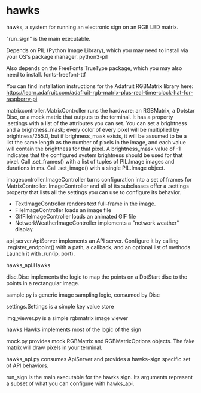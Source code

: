 # hawks

hawks, a system for running an electronic sign on an RGB LED matrix.

"run_sign" is the main executable.

Depends on PIL (Python Image Library), which you may need to install via your OS's package manager.  python3-pil 

Also depends on the FreeFonts TrueType package, which you may also need to install.  fonts-freefont-ttf 

You can find installation instructions for the Adafruit RGBMatrix library here:  https://learn.adafruit.com/adafruit-rgb-matrix-plus-real-time-clock-hat-for-raspberry-pi

matrixcontroller.MatrixController runs the hardware: an RGBMatrix, a Dotstar Disc, or a mock matrix that outputs to the terminal. It has a property .settings with a list of the attributes you can set. You can set a brightness and a brightness_mask; every color of every pixel will be multiplied by brightness/255.0, but if brighness_mask exists, it will be assumed to be a list the same length as the number of pixels in the image, and each value will contain the brightness for that pixel. A brightness_mask value of -1 indicates that the configured system brightness should be used for that pixel. Call .set_frames() with a list of tuples of PIL.Image images and durations in ms. Call .set_image() with a single PIL.Image object.

imagecontroller.ImageController turns configuration into a set of frames for MatrixController. ImageController and all of its subclasses offer a .settings property that lists all the settings you can use to configure its behavior.
   * TextImageController renders text full-frame in the image.
   * FileImageController loads an image file
   * GifFileImageController loads an animated GIF file
   * NetworkWeatherImageController implements a "network weather" display.

api_server.ApiServer implements an API server. Configure it by calling .register_endpoint() with a path, a callback, and an optional list of methods. Launch it with .run(ip, port).

hawks_api.Hawks

disc.Disc implements the logic to map the points on a DotStart disc to the points in a rectangular image.

sample.py is generic image sampling logic, consumed by Disc

settings.Settings is a simple key value store

img_viewer.py is a simple rgbmatrix image viewer

hawks.Hawks implements most of the logic of the sign

mock.py provides mock RGBMatrix and RGBMatrixOptions objects. The fake matrix will draw pixels in your terminal.

hawks_api.py consumes ApiServer and provides a hawks-sign specific set of API behaviors.

run_sign is the main executable for the hawks sign. Its arguments represent a subset of what you can configure with hawks_api.
